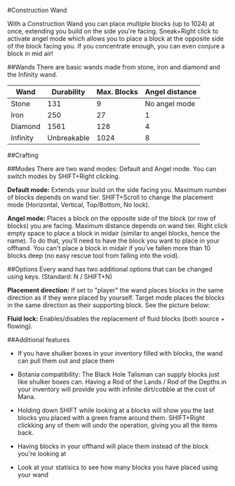 #Construction Wand

With a Construction Wand you can place multiple blocks (up to 1024) at once, extending you build on the side you're facing.
Sneak+Right click to activate angel mode which allows you to place a block at the opposite side of the block facing you.
If you concentrate enough, you can even conjure a block in mid air!

##Wands
There are basic wands made from stone, iron and diamond and the Infinity wand.

| Wand     | Durability  | Max. Blocks | Angel distance |
|----------|-------------|-------------|----------------|
| Stone    | 131         | 9           | No angel mode  |
| Iron     | 250         | 27          | 1              |
| Diamond  | 1561        | 128         | 4              |
| Infinity | Unbreakable | 1024        | 8              |

##Crafting


##Modes
There are two wand modes: Default and Angel mode. You can switch modes by SHIFT+Right clicking.

**Default mode:** Extends your build on the side facing you. Maximum number of blocks depends on wand tier. SHIFT+Scroll to change the placement mode (Horizontal, Vertical, Top/Bottom, No lock).

**Angel mode:** Places a block on the opposite side of the block (or row of blocks) you are facing. Maximum distance depends on wand tier. Right click empty space to place a block in midair (similar to angel blocks, hence the name). To do that, you'll need to have the block you want to place in your offhand. You can't place a block in midair if you've fallen more than 10 blocks deep (no easy rescue tool from falling into the void).

##Options
Every wand has two additional options that can be changed using keys. (Standard: N / SHIFT+N)

**Placement direction:** If set to "player" the wand places blocks in the same direction as if they were placed by yourself. Target mode places the blocks in the same direction as their supporting block. See the picture below:

**Fluid lock:** Enables/disables the replacement of fluid blocks (both source + flowing).

##Additional features
- If you have shulker boxes in your inventory filled with blocks, the wand can pull them out and place them

- Botania compatibility: The Black Hole Talisman can supply blocks just like shulker boxes can. Having a Rod of the Lands / Rod of the Depths in your inventory will provide you with infinite dirt/cobble at the cost of Mana.

- Holding down SHIFT while looking at a blocks will show you the last blocks you placed with a green frame around them. SHIFT+Right clickking any of them will undo the operation, giving you all the items back.

- Having blocks in your offhand will place them instead of the block you're looking at

- Look at your statisics to see how many blocks you have placed using your wand